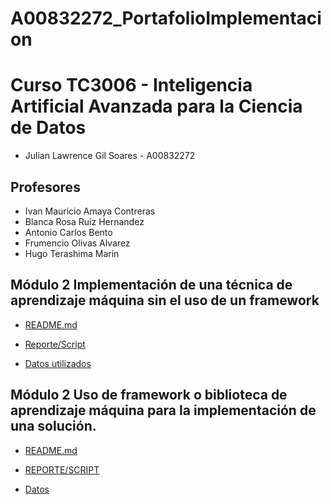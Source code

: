 # A00832272_PortafolioImplementacion

# Curso TC3006 - Inteligencia Artificial Avanzada para la Ciencia de Datos

* Julian Lawrence Gil Soares - A00832272

## Profesores
* Ivan Mauricio Amaya Contreras
* Blanca Rosa Ruiz Hernandez
* Antonio Carlos Bento
* Frumencio Olivas Alvarez
* Hugo Terashima Marín

## Módulo 2 Implementación de una técnica de aprendizaje máquina sin el uso de un framework
  * <a href="https://github.com/Julian7312/A00832272_PortafolioImplementacion/blob/main/Entregas%20finales/Implementaci%C3%B3n%20de%20una%20t%C3%A9cnica%20de%20aprendizaje%20m%C3%A1quina%20sin%20el%20uso%20de%20un%20framework/README.md">README.md</a>
 
  * <a href="https://github.com/Julian7312/A00832272_PortafolioImplementacion/blob/main/Entregas%20finales/Implementaci%C3%B3n%20de%20una%20t%C3%A9cnica%20de%20aprendizaje%20m%C3%A1quina%20sin%20el%20uso%20de%20un%20framework/Implementaci%C3%B3n_de_una_t%C3%A9cnica_de_aprendizaje_m%C3%A1quina_sin_el_uso_de_un_framework.ipynb"> Reporte/Script</a>
    
  * <a href="https://github.com/Julian7312/A00832272_PortafolioImplementacion/blob/main/Entregas%20finales/Implementaci%C3%B3n%20de%20una%20t%C3%A9cnica%20de%20aprendizaje%20m%C3%A1quina%20sin%20el%20uso%20de%20un%20framework/abalone.zip"> Datos utilizados</a>

## Módulo 2 Uso de framework o biblioteca de aprendizaje máquina para la implementación de una solución. 
* <a href="https://github.com/Julian7312/A00832272_PortafolioImplementacion/blob/main/Entregas%20finales/Uso%20de%20framework%20o%20biblioteca%20de%20aprendizaje%20m%C3%A1quina%20para%20la%20implementaci%C3%B3n%20de%20una%20soluci%C3%B3n./README.md">README.md</a>

* <a href="https://github.com/Julian7312/A00832272_PortafolioImplementacion/blob/main/Entregas%20finales/Uso%20de%20framework%20o%20biblioteca%20de%20aprendizaje%20m%C3%A1quina%20para%20la%20implementaci%C3%B3n%20de%20una%20soluci%C3%B3n./Uso_de_framework_o_biblioteca_de_aprendizaje_m%C3%A1quina_para_la_implementaci%C3%B3n_de_una_soluci%C3%B3n.ipynb">REPORTE/SCRIPT</a>

* <a href="https://github.com/Julian7312/A00832272_PortafolioImplementacion/blob/main/Entregas%20finales/Uso%20de%20framework%20o%20biblioteca%20de%20aprendizaje%20m%C3%A1quina%20para%20la%20implementaci%C3%B3n%20de%20una%20soluci%C3%B3n./abalone.zip">Datos</a>
    
    
